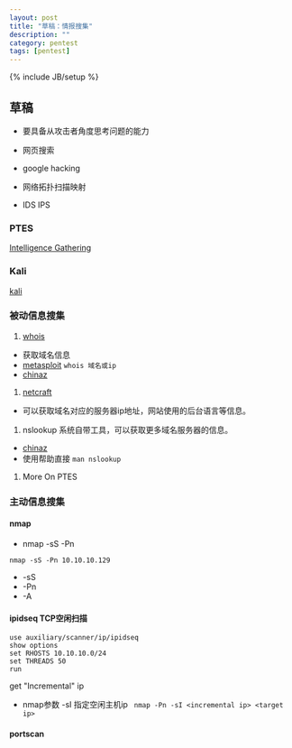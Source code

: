 ```yaml
---
layout: post
title: "草稿：情报搜集"
description: ""
category: pentest
tags: [pentest]
---
```

{% include JB/setup %}

## 草稿
- 要具备从攻击者角度思考问题的能力

- 网页搜索
- google hacking
- 网络拓扑扫描映射

- IDS IPS

### PTES
[Intelligence Gathering](http://www.pentest-standard.org/index.php/Intelligence_Gathering)

### Kali
[kali](http://www.kali.org/)


### 被动信息搜集
1. [whois](https://zh.wikipedia.org/wiki/WHOIS)
  - 获取域名信息
  - [metasploit](http://www.metasploit.com/) `whois 域名或ip`
  - [chinaz](http://whois.chinaz.com/)
1. [netcraft](http://www.netcraft.com/)
  - 可以获取域名对应的服务器ip地址，网站使用的后台语言等信息。
1. nslookup 系统自带工具，可以获取更多域名服务器的信息。
  - [chinaz](http://tool.chinaz.com/nslookup/)
  - 使用帮助直接 `man nslookup`
1. More On PTES

### 主动信息搜集

#### nmap
- nmap -sS -Pn <ip>
```
nmap -sS -Pn 10.10.10.129
```
- -sS
- -Pn
- -A

#### ipidseq TCP空闲扫描
```
use auxiliary/scanner/ip/ipidseq
show options
set RHOSTS 10.10.10.0/24
set THREADS 50
run
```
get "Incremental" ip
- nmap参数 -sI 指定空闲主机ip
``` nmap -Pn -sI <incremental ip> <target ip>```

#### portscan
